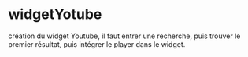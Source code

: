 # widgetYotube
création du widget Youtube, il faut entrer une recherche, puis trouver le premier résultat, puis intégrer le player dans le widget.
